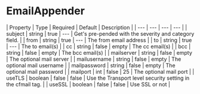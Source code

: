 # EmailAppender

| Property | Type | Required | Default | Description |
| --- | --- | --- | --- |
| subject | string | true | --- | Get's pre-pended with the severity and category field. |
| from | string | true | --- | The from email address |
| to | string | true | --- | The to email\(s\) |
| cc | string | false | empty | The cc email\(s\) |
| bcc | string | false | empty | The bcc email\(s\) |
| mailserver | string | false | empty | The optional mail server |
| mailusername | string | false | empty | The optional mail username |
| mailpassword | string | false | empty | The optional mail password |
| mailport | int | false | 25 | The optional mail port |
| useTLS | boolean | false | false | Use the Transport level security setting in the cfmail tag. |
| useSSL | boolean | false | false | Use SSL or not |

